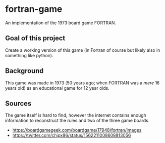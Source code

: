 # fortran-game
An implementation of the 1973 board game FORTRAN.

## Goal of this project
Create a working version of this game (in Fortran of course but likely also in something like python).

## Background
This game was made in 1973 (50 years ago; when FORTRAN was a *mere* 16 years old) as an educational game for 12 year olds.

## Sources
The game itself is hard to find, however the internet contains enough information to reconstruct the rules and two of the three game boards.
* https://boardgamegeek.com/boardgame/17948/fortran/images
* https://twitter.com/chipx86/status/1562211008608813056

